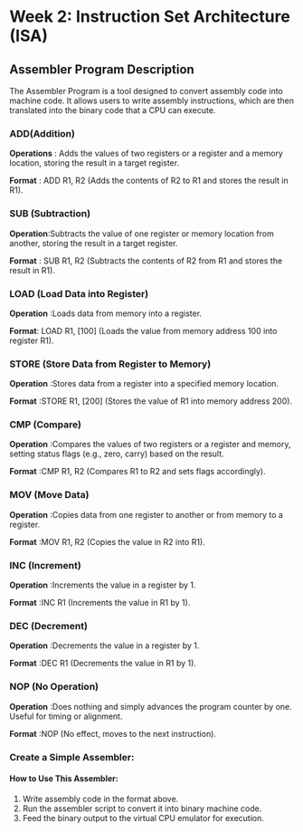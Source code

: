 # Week 2: Instruction Set Architecture (ISA)
## Assembler Program Description

The Assembler Program is a tool designed to convert assembly code into machine code. It allows users to write assembly instructions, which are then translated into the binary code that a CPU can execute.

### ADD(Addition)
**Operations** : Adds the values of two registers or a register and a memory location, storing the result in a target register.

**Format** : ADD R1, R2 (Adds the contents of R2 to R1 and stores the result in R1). 

### SUB (Subtraction)

**Operation**:Subtracts the value of one register or memory location from another, storing the result in a target register.

**Format** : SUB R1, R2 (Subtracts the contents of R2 from R1 and stores the result in R1). 

### LOAD (Load Data into Register)

**Operation** :Loads data from memory into a register.

**Format**: LOAD R1, [100] (Loads the value from memory address 100 into register R1).

### STORE (Store Data from Register to Memory)

**Operation** :Stores data from a register into a specified memory location.

**Format** :STORE R1, [200] (Stores the value of R1 into memory address 200).


### CMP (Compare)

**Operation** :Compares the values of two registers or a register and memory, setting status flags (e.g., zero, carry) based on the result.

**Format** :CMP R1, R2 (Compares R1 to R2 and sets flags accordingly).

### MOV (Move Data)

**Operation** :Copies data from one register to another or from memory to a register.

**Format** :MOV R1, R2 (Copies the value in R2 into R1).

### INC (Increment)

**Operation** :Increments the value in a register by 1.

**Format** :INC R1 (Increments the value in R1 by 1).

### DEC (Decrement)

**Operation** :Decrements the value in a register by 1.

**Format** :DEC R1 (Decrements the value in R1 by 1).

### NOP (No Operation)

**Operation** :Does nothing and simply advances the program counter by one. Useful for timing or alignment.

**Format** :NOP (No effect, moves to the next instruction).

### Create a Simple Assembler:
#### How to Use This Assembler:

1. Write  assembly code in the format above.
2. Run the assembler script to convert it into binary machine code.
3. Feed the binary output to the virtual CPU emulator for execution.


